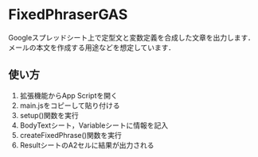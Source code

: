 # FixedPhraserGAS
Googleスプレッドシート上で定型文と変数定義を合成した文章を出力します．
メールの本文を作成する用途などを想定しています．

## 使い方
1. 拡張機能からApp Scriptを開く
2. main.jsをコピーして貼り付ける
3. setup()関数を実行
4. BodyTextシート，Variableシートに情報を記入
5. createFixedPhrase()関数を実行
6. ResultシートのA2セルに結果が出力される

